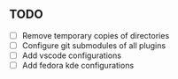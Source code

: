 ## TODO
- [ ] Remove temporary copies of directories
- [ ] Configure git submodules of all plugins
- [ ] Add vscode configurations
- [ ] Add fedora kde configurations
